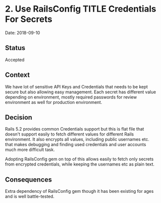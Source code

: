 # 2. Use RailsConfig TITLE Credentials For Secrets

Date: 2018-09-10

## Status

Accepted

## Context

We have lot of sensitive API Keys and Credentials that needs to be kept secure but also allowing easy management.
Each secret has different value depending on environment, mostly required passwords for review environment as well
for production environment.

## Decision

Rails 5.2 provides common Credentials support but this is flat file that doesn't support easily to fetch different
values for different Rails environment. It also encrypts all values, including public usernames etc. that makes
debugging and finding used credentials and user accounts much more difficult task.

Adopting RailsConfig gem on top of this allows easily to fetch only secrets from encrypted credentials, while keeping
the usernames etc as plain text.

## Consequences

Extra dependency of RailsConfig gem though it has been existing for ages and is well battle-tested.
